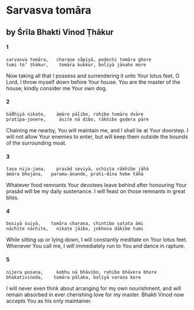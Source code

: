 # Sarvasva tomāra

## by Śrīla Bhakti Vinod Ṭhākur

#### 1

    sarvasva tomāra,   charaṇe sa̐piyā, poḍechi tomāra ghore
    tumi to’ ṭhākur,    tomāra kukkur, boliyā jānaho more

Now taking all that I possess and surrendering it unto Your lotus feet, O Lord, I throw myself down before Your house. You are the master of the house; kindly consider me Your own dog.

#### 2

    bā̐dhiyā nikaṭe,    āmāre pālibe, rohibo tomāra dvāre
    pratīpa-jonere,     āsite nā dibo, rākhibo goḍera pāre

Chaining me nearby, You will maintain me, and I shall lie at Your doorstep. I will not allow Your enemies to enter, but will keep them outside the bounds of the surrounding moat.

#### 3

    tava nija-jana,    prasād seviyā, uchiṣṭa rākhibe jāhā
    āmāra bhojana,   parama-ānande, prati-dina hobe tāhā

Whatever food remnants Your devotees leave behind after honouring Your prasād will be my daily sustenance. I will feast on those remnants in great bliss.

#### 4

    bosiyā śuiyā,    tomāra charaṇa, chintibo satata āmi
    nāchite nāchite,   nikaṭe jāibo, jokhona ḍākibe tumi

While sitting up or lying down, I will constantly meditate on Your lotus feet. Whenever You call me, I will immediately run to You and dance in rapture.

#### 5

    nijera poṣaṇa,     kobhu nā bhāvibo, rohibo bhāvera bhore
    bhakativinoda,    tomāra pālaka, boliyā varaṇa kore

I will never even think about arranging for my own nourishment, and will remain absorbed in ever cherishing love for my master. Bhakti Vinod now accepts You as his only maintainer.

